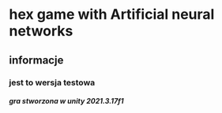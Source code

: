 # hex game with Artificial neural networks

## informacje

### jest to wersja testowa
##### gra stworzona w unity 2021.3.17f1
